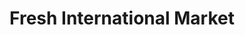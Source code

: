 ---
title: "Fresh International Market"
url: /champaign/fresh-international-market/
shop: convenience
---